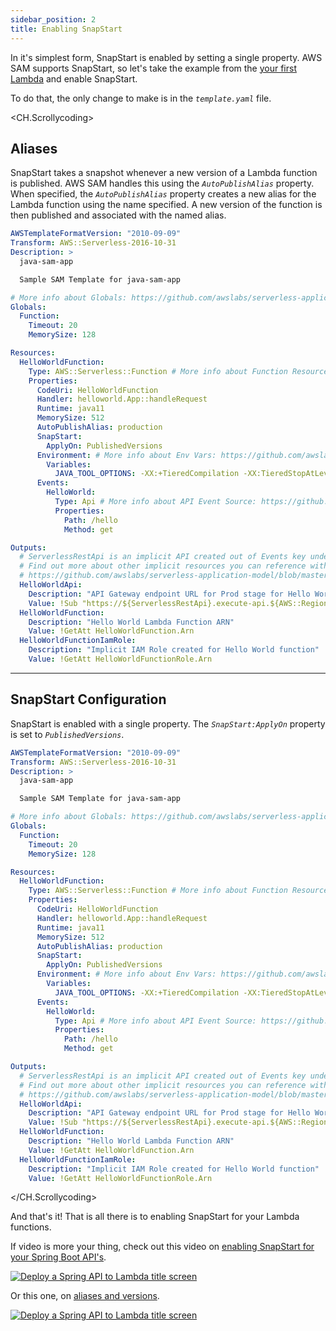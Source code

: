 ```yaml
---
sidebar_position: 2
title: Enabling SnapStart
---
```


In it's simplest form, SnapStart is enabled by setting a single property. AWS SAM supports SnapStart, so let's take the example from the [your first Lambda](/docs/tutorial-your-first-lambda/install-tooling) and enable SnapStart.

To do that, the only change to make is in the _`template.yaml`_ file.

<CH.Scrollycoding>

## Aliases

SnapStart takes a snapshot whenever a new version of a Lambda function is published. AWS SAM handles this using the _`AutoPublishAlias`_ property. When specified, the _`AutoPublishAlias`_ property creates a new alias for the Lambda function using the name specified. A new version of the function is then published and associated with the named alias.

```yaml template.yaml focus=22
AWSTemplateFormatVersion: "2010-09-09"
Transform: AWS::Serverless-2016-10-31
Description: >
  java-sam-app

  Sample SAM Template for java-sam-app

# More info about Globals: https://github.com/awslabs/serverless-application-model/blob/master/docs/globals.rst
Globals:
  Function:
    Timeout: 20
    MemorySize: 128

Resources:
  HelloWorldFunction:
    Type: AWS::Serverless::Function # More info about Function Resource: https://github.com/awslabs/serverless-application-model/blob/master/versions/2016-10-31.md#awsserverlessfunction
    Properties:
      CodeUri: HelloWorldFunction
      Handler: helloworld.App::handleRequest
      Runtime: java11
      MemorySize: 512
      AutoPublishAlias: production
      SnapStart:
        ApplyOn: PublishedVersions
      Environment: # More info about Env Vars: https://github.com/awslabs/serverless-application-model/blob/master/versions/2016-10-31.md#environment-object
        Variables:
          JAVA_TOOL_OPTIONS: -XX:+TieredCompilation -XX:TieredStopAtLevel=1 # More info about tiered compilation https://aws.amazon.com/blogs/compute/optimizing-aws-lambda-function-performance-for-java/
      Events:
        HelloWorld:
          Type: Api # More info about API Event Source: https://github.com/awslabs/serverless-application-model/blob/master/versions/2016-10-31.md#api
          Properties:
            Path: /hello
            Method: get

Outputs:
  # ServerlessRestApi is an implicit API created out of Events key under Serverless::Function
  # Find out more about other implicit resources you can reference within SAM
  # https://github.com/awslabs/serverless-application-model/blob/master/docs/internals/generated_resources.rst#api
  HelloWorldApi:
    Description: "API Gateway endpoint URL for Prod stage for Hello World function"
    Value: !Sub "https://${ServerlessRestApi}.execute-api.${AWS::Region}.amazonaws.com/Prod/hello/"
  HelloWorldFunction:
    Description: "Hello World Lambda Function ARN"
    Value: !GetAtt HelloWorldFunction.Arn
  HelloWorldFunctionIamRole:
    Description: "Implicit IAM Role created for Hello World function"
    Value: !GetAtt HelloWorldFunctionRole.Arn
```

---

## SnapStart Configuration

SnapStart is enabled with a single property. The _`SnapStart:ApplyOn`_ property is set to _`PublishedVersions`_.

```yaml template.yaml focus=23:24
AWSTemplateFormatVersion: "2010-09-09"
Transform: AWS::Serverless-2016-10-31
Description: >
  java-sam-app

  Sample SAM Template for java-sam-app

# More info about Globals: https://github.com/awslabs/serverless-application-model/blob/master/docs/globals.rst
Globals:
  Function:
    Timeout: 20
    MemorySize: 128

Resources:
  HelloWorldFunction:
    Type: AWS::Serverless::Function # More info about Function Resource: https://github.com/awslabs/serverless-application-model/blob/master/versions/2016-10-31.md#awsserverlessfunction
    Properties:
      CodeUri: HelloWorldFunction
      Handler: helloworld.App::handleRequest
      Runtime: java11
      MemorySize: 512
      AutoPublishAlias: production
      SnapStart:
        ApplyOn: PublishedVersions
      Environment: # More info about Env Vars: https://github.com/awslabs/serverless-application-model/blob/master/versions/2016-10-31.md#environment-object
        Variables:
          JAVA_TOOL_OPTIONS: -XX:+TieredCompilation -XX:TieredStopAtLevel=1 # More info about tiered compilation https://aws.amazon.com/blogs/compute/optimizing-aws-lambda-function-performance-for-java/
      Events:
        HelloWorld:
          Type: Api # More info about API Event Source: https://github.com/awslabs/serverless-application-model/blob/master/versions/2016-10-31.md#api
          Properties:
            Path: /hello
            Method: get

Outputs:
  # ServerlessRestApi is an implicit API created out of Events key under Serverless::Function
  # Find out more about other implicit resources you can reference within SAM
  # https://github.com/awslabs/serverless-application-model/blob/master/docs/internals/generated_resources.rst#api
  HelloWorldApi:
    Description: "API Gateway endpoint URL for Prod stage for Hello World function"
    Value: !Sub "https://${ServerlessRestApi}.execute-api.${AWS::Region}.amazonaws.com/Prod/hello/"
  HelloWorldFunction:
    Description: "Hello World Lambda Function ARN"
    Value: !GetAtt HelloWorldFunction.Arn
  HelloWorldFunctionIamRole:
    Description: "Implicit IAM Role created for Hello World function"
    Value: !GetAtt HelloWorldFunctionRole.Arn
```

</CH.Scrollycoding>

And that's it! That is all there is to enabling SnapStart for your Lambda functions.

If video is more your thing, check out this video on [enabling SnapStart for your Spring Boot API's](https://www.youtube.com/watch?v=2m-lNBDpvKk&list=PLCOG9xkUD90IDm9tcY-5nMK6X6g8SD-Sz&index=4).

[![Deploy a Spring API to Lambda title screen](https://img.youtube.com/vi/2m-lNBDpvKk/0.jpg)](https://www.youtube.com/watch?v=2m-lNBDpvKk)

Or this one, on [aliases and versions](https://www.youtube.com/watch?v=DjCwoontXM4&list=PLCOG9xkUD90IDm9tcY-5nMK6X6g8SD-Sz&index=5).

[![Deploy a Spring API to Lambda title screen](https://img.youtube.com/vi/DjCwoontXM4/0.jpg)](https://www.youtube.com/watch?v=DjCwoontXM4)
